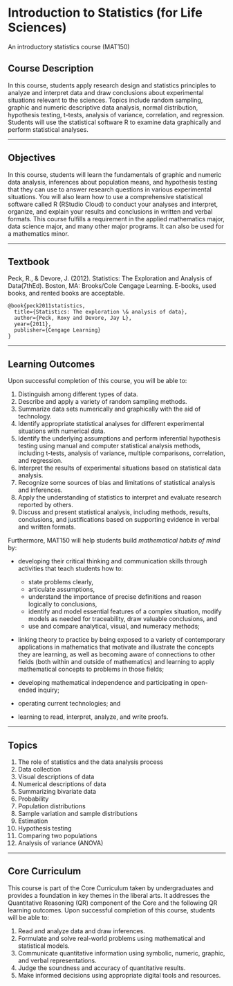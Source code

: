 # Introduction to Statistics (for Life Sciences)

An introductory statistics course (MAT150)

## Course Description

In this course, students apply research design and statistics principles to analyze and interpret data and draw conclusions about experimental situations relevant to the sciences.  Topics include random sampling, graphic and numeric descriptive data analysis, normal distribution, hypothesis testing, t-tests, analysis of variance, correlation, and regression.  Students will use the statistical software R to examine data graphically and perform statistical analyses.  


---

## Objectives

In this course, students will learn the fundamentals of graphic and numeric data analysis, inferences about population means, and hypothesis testing that they can use to answer research questions in various experimental situations.  You will also learn how to use a comprehensive statistical software called R (RStudio Cloud) to conduct your analyses and interpret, organize, and explain your results and conclusions in written and verbal formats.  This course fulfills a requirement in the applied mathematics major, data science major, and many other major programs.  It can also be used for a mathematics minor.


---

## Textbook

Peck, R., & Devore, J. (2012). Statistics: The Exploration and Analysis of Data(7thEd). Boston, MA: Brooks/Cole Cengage Learning.  E-books, used books, and rented books are acceptable.

```
@book{peck2011statistics,
  title={Statistics: The exploration \& analysis of data},
  author={Peck, Roxy and Devore, Jay L},
  year={2011},
  publisher={Cengage Learning}
}
```

---


## Learning Outcomes

Upon successful completion of this course, you will be able to:
1. Distinguish among different types of data.
2. Describe and apply a variety of random sampling methods.
3. Summarize data sets numerically and graphically with the aid of technology.
4. Identify appropriate statistical analyses for different experimental situations with numerical data.
5. Identify the underlying assumptions and perform inferential hypothesis testing using manual and computer statistical analysis methods, including t-tests, analysis of variance, multiple comparisons, correlation, and regression.
6. Interpret the results of experimental situations based on statistical data analysis.
7. Recognize some sources of bias and limitations of statistical analysis and inferences.
8. Apply the understanding of statistics to interpret and evaluate research reported by others.
9. Discuss and present statistical analysis, including methods, results, conclusions, and justifications based on supporting evidence in verbal and written formats.


Furthermore, MAT150 will help students build *mathematical habits of mind* by:
- developing their critical thinking and communication skills through activities that teach students how to: 
	- state problems clearly,
	- articulate assumptions,
	- understand the importance of precise definitions and reason logically to conclusions, 
	- identify and model essential features of a complex situation, modify models as needed for traceability, draw valuable conclusions, and 
	- use and compare analytical, visual, and numeracy methods;

- linking theory to practice by being exposed to a variety of contemporary applications in mathematics that motivate and illustrate the concepts they are learning, as well as becoming aware of connections to other fields (both within and outside of mathematics) and learning to apply mathematical concepts to problems in those fields;
- developing mathematical independence and participating in open-ended inquiry;
- operating current technologies; and
- learning to read, interpret, analyze, and write proofs.

---

## Topics

1. The role of statistics and the data analysis process
2. Data collection
3. Visual descriptions of data 
4. Numerical descriptions of data
5. Summarizing bivariate data
6. Probability
7. Population distributions
8. Sample variation and sample distributions
9. Estimation
10. Hypothesis testing
11. Comparing two populations
12. Analysis of variance (ANOVA)

---


## Core Curriculum
This course is part of the Core Curriculum taken by undergraduates and provides a foundation in key themes in the liberal arts.  It addresses the Quantitative Reasoning (QR) component of the Core and the following QR learning outcomes.  Upon successful completion of this course, students will be able to:

1. Read and analyze data and draw inferences.
2. Formulate and solve real-world problems using mathematical and statistical models.
3. Communicate quantitative information using symbolic, numeric, graphic, and verbal representations.
4. Judge the soundness and accuracy of quantitative results.
5. Make informed decisions using appropriate digital tools and resources.


